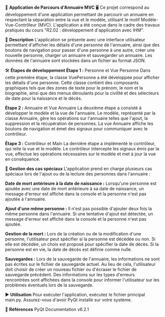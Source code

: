 📇 **Application de Parcours d'Annuaire MVC** 🖥️
Ce projet correspond au développement d'une application permettant de parcourir un annuaire en respectant la séparation entre la vue et le modèle, utilisant le motif Modèle-Vue-Contrôleur (MVC). L'application a été conçue dans le cadre des travaux pratiques du cours "R2.02 : développement d'application avec IHM".

📝 **Description**
L'application se présente avec une interface utilisateur permettant d'afficher les détails d'une personne de l'annuaire, ainsi que des boutons de navigation pour passer d'une personne à une autre, créer une nouvelle personne, charger un annuaire et sauvegarder un annuaire. Les données de l'annuaire sont stockées dans un fichier au format JSON.

🛠️ **Étapes de développement**
**Étape 1 :** Personne et Vue Personne
Dans cette première étape, la classe VuePersonne a été développée pour afficher les détails d'une personne. Cette classe contient des composants graphiques tels que des zones de texte pour le prénom, le nom et la biographie, ainsi que des menus déroulants pour la civilité et des sélecteurs de date pour la naissance et le décès.

**Étape 2 :** Annuaire et Vue Annuaire
La deuxième étape a consisté à développer le modèle et la vue de l'annuaire. Le modèle, représenté par la classe Annuaire, gère les opérations sur l'annuaire telles que l'ajout, la suppression et la récupération de personnes. La vue Annuaire affiche les boutons de navigation et émet des signaux pour communiquer avec le contrôleur.

**Étape 3 :** Contrôleur et Main
La dernière étape a implémenté le contrôleur, qui relie la vue et le modèle. Le contrôleur intercepte les signaux émis par la vue, effectue les opérations nécessaires sur le modèle et met à jour la vue en conséquence.

🚀 **Gestion des cas spéciaux**
L'application prend en charge plusieurs cas spéciaux lors de l'ajout ou de la lecture des personnes dans l'annuaire :

**Date de mort antérieure à la date de naissance :** Lorsqu'une personne est ajoutée avec une date de mort antérieure à sa date de naissance, un message d'erreur est affiché dans la console et la personne n'est pas ajoutée à l'annuaire.

**Ajout d'une même personne :** Il n'est pas possible d'ajouter deux fois la même personne dans l'annuaire. Si une tentative d'ajout est détectée, un message d'erreur est affiché dans la console et la personne n'est pas ajoutée.

**Gestion de la mort :** Lors de la création ou de la modification d'une personne, l'utilisateur peut spécifier si la personne est décédée ou non. Si elle est décédée, un choix est proposé pour spécifier la date de décès. Si la personne est en vie, la date de décès est définie comme nulle.

**Sauvegardes :** Lors de la sauvegarde de l'annuaire, les informations ne sont pas écrites sur le fichier de sauvegarde actuel. Au lieu de cela, l'utilisateur doit choisir de créer un nouveau fichier ou d'écraser le fichier de sauvegarde précédent. Des informations sur les types d'erreurs rencontrées sont affichées dans la console pour informer l'utilisateur sur les problèmes éventuels lors de la sauvegarde.

▶️ **Utilisation**
Pour exécuter l'application, exécutez le fichier principal main.py. Assurez-vous d'avoir PyQt installé sur votre système.

🔗 **Références**
PyQt Documentation v6.2.1
